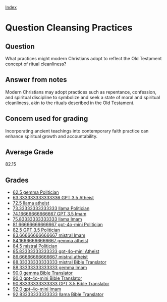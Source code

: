 
[Index](../../index.md)
# Question Cleansing Practices
## Question
What practices might modern Christians adopt to reflect the Old Testament concept of ritual cleanliness?

## Answer from notes
Modern Christians may adopt practices such as repentance, confession, and spiritual discipline to symbolize and seek a state of moral and spiritual cleanliness, akin to the rituals described in the Old Testament.

## Concern used for grading
Incorporating ancient teachings into contemporary faith practice can enhance spiritual growth and accountability.

## Average Grade
82.15

## Grades
 * [62.5 gemma Politician](../answers/gemma_Politician/Cleansing_Practices.md)
 * [63.333333333333336 GPT 3.5 Atheist](../answers/GPT_3.5_Atheist/Cleansing_Practices.md)
 * [72.5 llama atheist](../answers/llama_atheist/Cleansing_Practices.md)
 * [73.33333333333333 llama Politician](../answers/llama_Politician/Cleansing_Practices.md)
 * [74.16666666666667 GPT 3.5 Imam](../answers/GPT_3.5_Imam/Cleansing_Practices.md)
 * [75.83333333333333 llama Imam](../answers/llama_Imam/Cleansing_Practices.md)
 * [81.66666666666667 gpt-4o-mini Politician](../answers/gpt-4o-mini_Politician/Cleansing_Practices.md)
 * [82.5 GPT 3.5 Politician](../answers/GPT_3.5_Politician/Cleansing_Practices.md)
 * [83.66666666666667 mistral Imam](../answers/mistral_Imam/Cleansing_Practices.md)
 * [84.16666666666667 gemma atheist](../answers/gemma_atheist/Cleansing_Practices.md)
 * [84.5 mistral Politician](../answers/mistral_Politician/Cleansing_Practices.md)
 * [85.83333333333333 gpt-4o-mini Atheist](../answers/gpt-4o-mini_Atheist/Cleansing_Practices.md)
 * [86.66666666666667 mistral atheist](../answers/mistral_atheist/Cleansing_Practices.md)
 * [88.33333333333333 mistral Bible Translator](../answers/mistral_Bible_Translator/Cleansing_Practices.md)
 * [88.33333333333333 gemma Imam](../answers/gemma_Imam/Cleansing_Practices.md)
 * [90.0 gemma Bible Translator](../answers/gemma_Bible_Translator/Cleansing_Practices.md)
 * [90.0 gpt-4o-mini Bible Translator](../answers/gpt-4o-mini_Bible_Translator/Cleansing_Practices.md)
 * [90.83333333333333 GPT 3.5 Bible Translator](../answers/GPT_3.5_Bible_Translator/Cleansing_Practices.md)
 * [92.0 gpt-4o-mini Imam](../answers/gpt-4o-mini_Imam/Cleansing_Practices.md)
 * [92.83333333333333 llama Bible Translator](../answers/llama_Bible_Translator/Cleansing_Practices.md)
